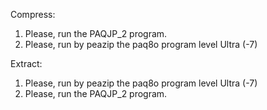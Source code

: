 Compress:
1. Please, run the PAQJP_2 program.
2. Please, run by peazip the paq8o program level Ultra (-7)

Extract:
1. Please, run by peazip the paq8o program level Ultra (-7)
2.  Please, run the PAQJP_2 program.

